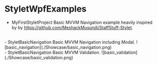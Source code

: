 # StyletWpfExamples
- MyFirstStyletProject 
Basic MVVM Navigation example heavily inspired by by https://github.com/MeshackMusundi/StaffStuff-Stylet.
<br>
- StyletBasicNavigation
Basic MVVM Navigation including Modal.
![basic_navigation](./Showcase/basic_navigation.png)
<br>
- StyletBasicNavigation
Basic MVVM Validation.
![basic_validation](./Showcase/basic_validation.png)
<br>

